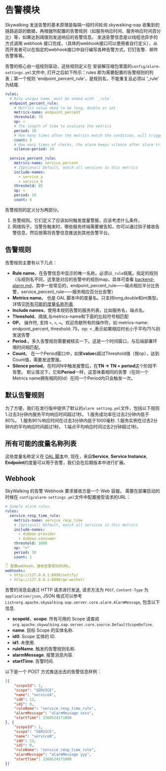 # 告警模块

Skywalking 发送告警的基本原理是每隔一段时间轮询 skywalking-oap 收集到的链路追踪的数据，再根据所配置的告警规则（如服务响应时间、服务响应时间百分比）等，如果达到阈值则发送响应的告警信息。
发送告警信息是以线程池异步的方式调用 webhook 接口完成，（具体的webhook接口可以使用者自行定义），从而开发者可以在指定的webhook接口中自行编写各种告警方式，钉钉告警、邮件告警等等。

告警的核心由一组规则驱动，这些规则定义在 安装解压缩包里面的`config/alarm-settings.yml`文件中, 打开之后如下所示：rules 即为需要配置的告警规则的列表；第一个规则 'endpoint_percent_rule'，是规则名，不能重复且必须以 '_rule' 为结尾.

```yaml
rules:
  # Rule unique name, must be ended with `_rule`.
  endpoint_percent_rule:
    # Metrics value need to be long, double or int
    metrics-name: endpoint_percent
    threshold: 75
    op: <
    # The length of time to evaluate the metrics
    period: 10
    # How many times after the metrics match the condition, will trigger alarm
    count: 3
    # How many times of checks, the alarm keeps silence after alarm triggered, default as same as period.
    silence-period: 10
    
  service_percent_rule:
    metrics-name: service_percent
    # [Optional] Default, match all services in this metrics
    include-names:
      - service_a
      - service_b
    threshold: 85
    op: <
    period: 10
    count: 4
```

告警规则的定义分为两部分。
1. 告警规则。它们定义了应该如何触发度量警报，应该考虑什么条件。
2. 网络钩子。当警告触发时，哪些服务终端需要被告知，你可以通过钩子接收告警信息，然后按需将告警信息推送到其他告警平台。

## 告警规则

告警规则主要有以下几点：
- **Rule name**。在告警信息中显示的唯一名称。必须以`_rule`结尾。指定的规则（与规则名不同，这里是对应的告警中的规则map，具体可查看 [backend-alarm.md](https://github.com/apache/skywalking/blob/master/docs/en/setup/backend/backend-alarm.md#list-of-all-potential-metrics-name)，其中一些常见的，endpoint_percent_rule——端点相应半分比告警，service_percent_rule——服务相应百分比告警）
- **Metrics name**。 也是 OAL 脚本中的度量名。只支持long,double和int类型。详情见[所有可能的度量名称列表](#所有可能的度量名称列表).
- **Include names**。使用本规则告警的服务列表。比如服务名，端点名。
- **Threshold**。阈值,与metrics-name和下面的比较符号相匹配
- **OP**。 操作符, 支持 `>`, `<`, `=`。欢迎贡献所有的操作符。如 metrics-name: endpoint_percent, threshold: 75，op: < ,表示如果相应时长小于平均75%则发送告警
- **Period**.。多久告警规则需要被核实一下。这是一个时间窗口，与后端部署环境时间相匹配。    
- **Count**。 在一个Period窗口中，如果**value**s超过Threshold值（按op），达到Count值，需要发送警报。
- **Silence period**。在时间N中触发报警后，在**TN -> TN + period**这个阶段不告警。 默认情况下，它和**Period**一样，这意味着相同的告警（在同一个Metrics name拥有相同的Id）在同一个Period内只会触发一次。


## 默认告警规则
为了方便，我们在发行版中提供了默认的`alarm setting.yml`文件，包括以下规则
1.过去3分钟内服务平均响应时间超过1秒。
1.服务成功率在过去2分钟内低于80%。
1.服务90%响应时间在过去3分钟内低于1000毫秒.
1.服务实例在过去2分钟内的平均响应时间超过1秒。
1.端点平均响应时间过去2分钟超过1秒。

## 所有可能的度量名称列表
这些度量名称定义在 [OAL 脚本](https://github.com/apache/skywalking/blob/master/oap-server/server-starter/src/main/resources/official_analysis.oal)中, 现在，来自**Service**, **Service Instance**, **Endpoint**的度量可以用于告警，我们会在后期版本中进行扩展。

## Webhook
SkyWalking 的告警 Webhook 要求接收方是一个 Web 容器。 需要在部署启动的时候在 `config/alarm-settings.yml`文件中配置接受请求的URL：

```yaml
# Sample alarm rules.
rules:
  service_resp_time_rule:
    metrics-name: service_resp_time
    # [Optional] Default, match all services in this metrics
    include-names:
      - dubbox-provider
      - dubbox-consumer
    threshold: 1000
    op: ">"
    period: 10
    count: 1

👇 配置webhook，接收告警规则的URL。
webhooks: 
  - http://127.0.0.1:8090/notify/
  - http://127.0.0.1:8888/go-wechat/
```

告警的消息会通过 HTTP 请求进行发送, 请求方法为 `POST`, `Content-Type` 为 `application/json`,
JSON 格式可以参考 `List<org.apache.skywalking.oap.server.core.alarm.AlarmMessage`, 包含以下信息.
- **scopeId**，**scope**. 所有可用的 Scope 请查阅 `org.apache.skywalking.oap.server.core.source.DefaultScopeDefine`.
- **name**. 目标 Scope 的实体名称.
- **id0**. Scope 实体的 ID.
- **id1**. 未使用.
- **ruleName**. 触发的告警规则名称.
- **alarmMessage**. 报警消息内容.
- **startTime**. 告警时间.

以下是一个 POST 方式推送出去的告警信息样例：
```json
[{
	"scopeId": 1, 
    "scope": "SERVICE",
    "name": "serviceA", 
	"id0": 12,  
	"id1": 0,  
    "ruleName": "service_resp_time_rule",
	"alarmMessage": "alarmMessage xxxx",
	"startTime": 1560524171000
}, {
	"scopeId": 1,
    "scope": "SERVICE",
    "name": "serviceB",
	"id0": 23,
	"id1": 0,
    "ruleName": "service_resp_time_rule",
	"alarmMessage": "alarmMessage yyy",
	"startTime": 1560524171000
}]
```
